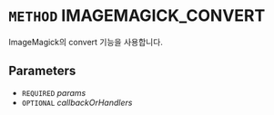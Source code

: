 # `METHOD` IMAGEMAGICK_CONVERT
ImageMagick의 convert 기능을 사용합니다.

## Parameters
* `REQUIRED` *params*
* `OPTIONAL` *callbackOrHandlers*
